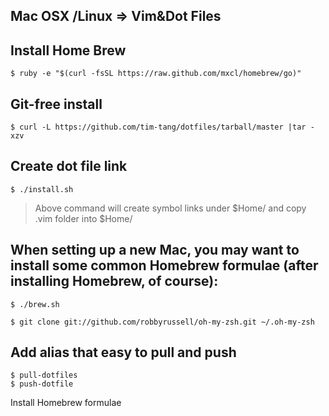 Mac OSX /Linux => Vim&Dot Files
--
## Install Home Brew

    $ ruby -e "$(curl -fsSL https://raw.github.com/mxcl/homebrew/go)"

## Git-free install

    $ curl -L https://github.com/tim-tang/dotfiles/tarball/master |tar -xzv

## Create dot file link

    $ ./install.sh

> Above command will create symbol links under $Home/ and copy .vim folder into $Home/

## When setting up a new Mac, you may want to install some common Homebrew formulae (after installing Homebrew, of course):

    $ ./brew.sh

    $ git clone git://github.com/robbyrussell/oh-my-zsh.git ~/.oh-my-zsh

## Add alias that easy to pull and push

    $ pull-dotfiles
    $ push-dotfile

Install Homebrew formulae
